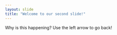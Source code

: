 ```yaml
---
layout: slide
title: "Welcome to our second slide!"
---
```

Why is this happening?
Use the left arrow to go back!
